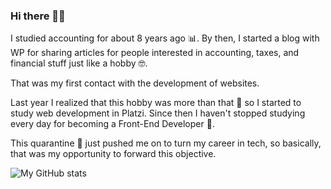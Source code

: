 ### Hi there 🙋‍♂️
I studied accounting for about 8 years ago 📊. By then, I started a blog with WP for sharing articles for people interested in accounting, taxes, and financial stuff just like a hobby 🤓.

That was my first contact with the development of websites.

Last year I realized that this hobby was more than that 🤯 so I started to study web development in Platzi. Since then I haven't stopped studying every day for becoming a Front-End Developer 🎨.

This quarantine 🦠 just pushed me on to turn my career in tech, so basically, that was my opportunity to forward this objective.

![My GitHub stats](https://github-readme-stats.vercel.app/api?username=iscasur&hide=issues&show_icons=true&theme=radical)